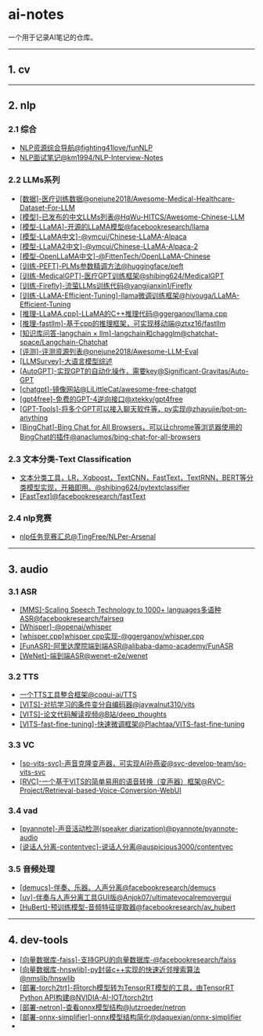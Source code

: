 # ai-notes

一个用于记录AI笔记的仓库。

---

## 1. cv

---

## 2. nlp
### 2.1 综合
- [NLP资源综合导航@fighting41love/funNLP](https://github.com/fighting41love/funNLP)
- [NLP面试笔记@km1994/NLP-Interview-Notes](https://github.com/km1994/NLP-Interview-Notes)

### 2.2 LLMs系列
- [[数据]-医疗训练数据@onejune2018/Awesome-Medical-Healthcare-Dataset-For-LLM](https://github.com/onejune2018/Awesome-Medical-Healthcare-Dataset-For-LLM)
- [[模型]-已发布的中文LLMs列表@HqWu-HITCS/Awesome-Chinese-LLM](https://github.com/HqWu-HITCS/Awesome-Chinese-LLM)
- [[模型-LLaMA]-开源的LLaMA模型@facebookresearch/llama](https://github.com/facebookresearch/llama)
- [[模型-LLaMA中文]-@ymcui/Chinese-LLaMA-Alpaca](https://github.com/ymcui/Chinese-LLaMA-Alpaca)
- [[模型-LLaMA2中文]-@ymcui/Chinese-LLaMA-Alpaca-2](https://github.com/ymcui/Chinese-LLaMA-Alpaca-2)
- [[模型-OpenLLaMA中文]-@FittenTech/OpenLLaMA-Chinese](https://github.com/FittenTech/OpenLLaMA-Chinese)
- [[训练-PEFT]-PLMs参数精调方法@huggingface/peft](https://github.com/huggingface/peft)
- [[训练-MedicalGPT]-医疗GPT训练框架@shibing624/MedicalGPT](https://github.com/shibing624/MedicalGPT)
- [[训练-Firefly]-流萤LLMs训练代码@yangjianxin1/Firefly](https://github.com/yangjianxin1/Firefly)
- [[训练-LLaMA-Efficient-Tuning]-llama微调训练框架@hiyouga/LLaMA-Efficient-Tuning](https://github.com/hiyouga/LLaMA-Efficient-Tuning)
- [[推理-LLaMA.cpp]-LLaMA的C++推理代码@ggerganov/llama.cpp](https://github.com/ggerganov/llama.cpp)
- [[推理-fastllm]-基于cpp的推理框架，可实现移动端@ztxz16/fastllm](https://github.com/ztxz16/fastllm)
- [[知识库问答-langchain × llm]-langchain和chagglm@chatchat-space/Langchain-Chatchat](https://github.com/chatchat-space/Langchain-Chatchat)
- [[评测]-评测资源列表@onejune2018/Awesome-LLM-Eval](https://github.com/onejune2018/Awesome-LLM-Eval)
- [[LLMSurvey]-大语言模型综述](https://github.com/RUCAIBox/LLMSurvey)
- [[AutoGPT]-实现GPT的自动化操作，需要key@Significant-Gravitas/Auto-GPT](https://github.com/Significant-Gravitas/Auto-GPT)
- [[chatgpt]-镜像网站@LiLittleCat/awesome-free-chatgpt](https://github.com/LiLittleCat/awesome-free-chatgpt)
- [[gpt4free]-免费的GPT-4逆向接口@xtekky/gpt4free](https://github.com/xtekky/gpt4free)
- [[GPT-Tools]-将多个GPT可以接入聊天软件等，py实现@zhayujie/bot-on-anything](https://github.com/zhayujie/bot-on-anything)
- [[BingChat]-Bing Chat for All Browsers，可以让chrome等浏览器使用的BingChat的插件@anaclumos/bing-chat-for-all-browsers](https://github.com/anaclumos/bing-chat-for-all-browsers)


### 2.3 文本分类-Text Classification
- [文本分类工具，LR，Xgboost，TextCNN，FastText，TextRNN，BERT等分类模型实现，开箱即用。@shibing624/pytextclassifier](https://github.com/shibing624/pytextclassifier)
- [[FastText]@facebookresearch/fastText](https://github.com/facebookresearch/fastText.git)

### 2.4 nlp竞赛
- [nlp任务竞赛汇总@TingFree/NLPer-Arsenal](https://github.com/TingFree/NLPer-Arsenal)

---

## 3. audio
### 3.1 ASR
- [[MMS]-Scaling Speech Technology to 1000+ languages多语种ASR@facebookresearch/fairseq](https://github.com/facebookresearch/fairseq/blob/main/examples/mms/README.md)
- [[Whisper]-@openai/whisper](https://github.com/openai/whisper)
- [[whisper.cpp]whisper cpp实现-@ggerganov/whisper.cpp](https://github.com/ggerganov/whisper.cpp)
- [[FunASR]-阿里达摩院端到端ASR@alibaba-damo-academy/FunASR](https://github.com/alibaba-damo-academy/FunASR)
- [[WeNet]-端到端ASR@wenet-e2e/wenet](https://github.com/wenet-e2e/wenet)

### 3.2 TTS
- [一个TTS工具整合框架@coqui-ai/TTS](https://github.com/coqui-ai/TTS)
- [[VITS]-对抗学习的条件变分自编码器@jaywalnut310/vits](https://github.com/jaywalnut310/vits)
- [[VITS]-论文代码解读视频@B站/deep_thoughts](https://www.bilibili.com/video/BV1wU4y1q7po/?spm_id_from=333.999.0.0)
- [[VITS-fast-fine-tuning]-快速微调框架@Plachtaa/VITS-fast-fine-tuning](https://github.com/Plachtaa/VITS-fast-fine-tuning)

### 3.3 VC
- [[so-vits-svc]-声音克隆变声器，可实现AI孙燕姿@svc-develop-team/so-vits-svc](https://github.com/svc-develop-team/so-vits-svc)
- [[RVC]-一个基于VITS的简单易用的语音转换（变声器）框架@RVC-Project/Retrieval-based-Voice-Conversion-WebUI](https://github.com/RVC-Project/Retrieval-based-Voice-Conversion-WebUI)

### 3.4 vad
- [[pyannote]-声音活动检测(speaker diarization)@pyannote/pyannote-audio](https://github.com/pyannote/pyannote-audio)
- [[说话人分离-contentvec]-说话人分离@auspicious3000/contentvec](https://github.com/auspicious3000/contentvec/)

### 3.5 音频处理

- [[demucs]-伴奏、乐器、人声分离@facebookresearch/demucs](https://github.com/facebookresearch/demucs)
- [[uv]-伴奏与人声分离工具GUI版@Anjok07/ultimatevocalremovergui](https://github.com/Anjok07/ultimatevocalremovergui)
- [[HuBert]-预训练模型-音频特征提取器@facebookresearch/av_hubert](https://github.com/facebookresearch/av_hubert)

---

## 4. dev-tools
- [[向量数据库-faiss]-支持GPU的向量数据库-@facebookresearch/faiss](https://github.com/facebookresearch/faiss)
- [[向量数据库-hnswlib]-py封装c++实现的快速近邻搜索算法@nmslib/hnswlib](https://github.com/nmslib/hnswlib)
- [[部署-torch2trt]-将torch模型转为TensorRT模型的工具，由TensorRT Python API构建@NVIDIA-AI-IOT/torch2trt](https://github.com/NVIDIA-AI-IOT/torch2trt)
- [[部署-netron]-查看onnx模型结构@lutzroeder/netron](https://github.com/lutzroeder/netron)
- [[部署-onnx-simplifier]-onnx模型结构简化@daquexian/onnx-simplifier](https://github.com/daquexian/onnx-simplifier)
- 
